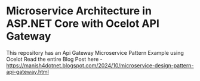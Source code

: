 # Microservice Architecture in ASP.NET Core with Ocelot API Gateway
This repository has an Api Gateway Microservice Pattern Example using Ocelot
Read the entire Blog Post here - <a href="https://www.codewithmukesh.com/blog/microservice-architecture-in-aspnet-core">https://manish4dotnet.blogspot.com/2024/10/microservice-design-pattern-api-gateway.html</a>
